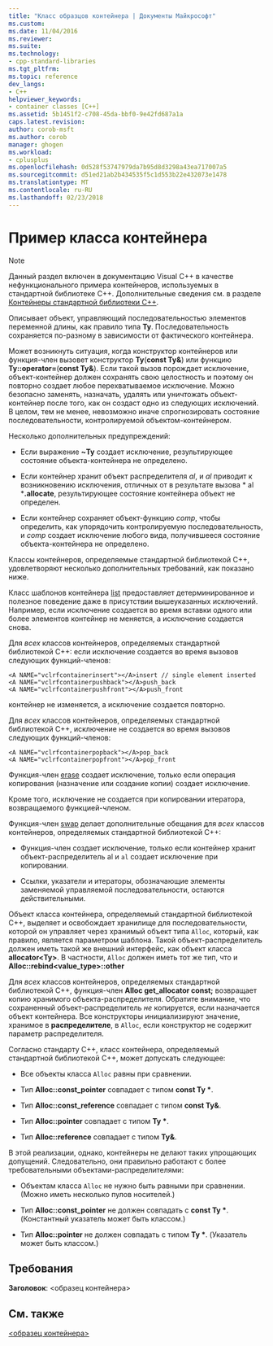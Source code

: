 ```yaml
---
title: "Класс образцов контейнера | Документы Майкрософт"
ms.custom: 
ms.date: 11/04/2016
ms.reviewer: 
ms.suite: 
ms.technology:
- cpp-standard-libraries
ms.tgt_pltfrm: 
ms.topic: reference
dev_langs:
- C++
helpviewer_keywords:
- container classes [C++]
ms.assetid: 5b1451f2-c708-45da-bbf0-9e42fd687a1a
caps.latest.revision: 
author: corob-msft
ms.author: corob
manager: ghogen
ms.workload:
- cplusplus
ms.openlocfilehash: 0d528f53747979da7b95d8d3298a43ea717007a5
ms.sourcegitcommit: d51ed21ab2b434535f5c1d553b22e432073e1478
ms.translationtype: MT
ms.contentlocale: ru-RU
ms.lasthandoff: 02/23/2018
---
```

# <a name="sample-container-class"></a>Пример класса контейнера
> [!NOTE]
>  Данный раздел включен в документацию Visual C++ в качестве нефункционального примера контейнеров, используемых в стандартной библиотеке C++. Дополнительные сведения см. в разделе [Контейнеры стандартной библиотеки C++](../standard-library/stl-containers.md).  
  
 Описывает объект, управляющий последовательностью элементов переменной длины, как правило типа **Ty**. Последовательность сохраняется по-разному в зависимости от фактического контейнера.  
  
 Может возникнуть ситуация, когда конструктор контейнеров или функция-член вызовет конструктор **Ty**(**const Ty&**) или функцию **Ty::operator=**(**const Ty&**). Если такой вызов порождает исключение, объект-контейнер должен сохранять свою целостность и поэтому он повторно создает любое перехватываемое исключение. Можно безопасно заменять, назначать, удалять или уничтожать объект-контейнер после того, как он создаст одно из следующих исключений. В целом, тем не менее, невозможно иначе спрогнозировать состояние последовательности, контролируемой объектом-контейнером.  
  
 Несколько дополнительных предупреждений:  
  
-   Если выражение **~Ty** создает исключение, результирующее состояние объекта-контейнера не определено.  
  
-   Если контейнер хранит объект распределителя *al*, и *al* приводит к возникновению исключения, отличных от в результате вызова * al ***.allocate**, результирующее состояние контейнера объект не определен.  
  
-   Если контейнер сохраняет объект-функцию *comp*, чтобы определить, как упорядочить контролируемую последовательность, и *comp* создает исключение любого вида, получившееся состояние объекта-контейнера не определено.  
  
 Классы контейнеров, определяемые стандартной библиотекой C++, удовлетворяют несколько дополнительных требований, как показано ниже.  
  
 Класс шаблонов контейнера [list](../standard-library/list-class.md) предоставляет детерминированное и полезное поведение даже в присутствии вышеуказанных исключений. Например, если исключение создается во время вставки одного или более элементов контейнер не меняется, а исключение создается снова.  
  
 Для *всех* классов контейнеров, определяемых стандартной библиотекой C++: если исключение создается во время вызовов следующих функций-членов:  
  
```  
<A NAME="vclrfcontainerinsert"></A>insert // single element inserted  
<A NAME="vclrfcontainerpushback"></A>push_back  
<A NAME="vclrfcontainerpushfront"></A>push_front  
```  
  
 контейнер не изменяется, а исключение создается повторно.  
  
 Для *всех* классов контейнеров, определяемых стандартной библиотекой C++, исключение не создается во время вызовов следующих функций-членов:  
  
```  
<A NAME="vclrfcontainerpopback"></A>pop_back  
<A NAME="vclrfcontainerpopfront"></A>pop_front  
```  
  
 Функция-член [erase](../standard-library/container-class-erase.md) создает исключение, только если операция копирования (назначение или создание копии) создает исключение.  
  
 Кроме того, исключение не создается при копировании итератора, возвращаемого функцией-членом.  
  
 Функция-член [swap](../standard-library/container-class-swap.md) делает дополнительные обещания для *всех* классов контейнеров, определяемых стандартной библиотекой C++:  
  
-   Функция-член создает исключение, только если контейнер хранит объект-распределитель al и `al` создает исключение при копировании.  
  
-   Ссылки, указатели и итераторы, обозначающие элементы заменяемой управляемой последовательности, остаются действительными.  
  
 Объект класса контейнера, определяемый стандартной библиотекой C++, выделяет и освобождает хранилище для последовательности, которой он управляет через хранимый объект типа `Alloc`, который, как правило, является параметром шаблона. Такой объект-распределитель должен иметь такой же внешний интерфейс, как объект класса **allocator\<Ty>**. В частности, `Alloc` должен иметь тот же тип, что и **Alloc::rebind<value_type>::other**  
  
 Для *всех* классов контейнеров, определяемых стандартной библиотекой C++, функция-член **Alloc get_allocator const;** возвращает копию хранимого объекта-распределителя. Обратите внимание, что сохраненный объект-распределитель *не* копируется, если назначается объект контейнера. Все конструкторы инициализируют значение, хранимое в **распределителе**, в `Alloc`, если конструктор не содержит параметр распределителя.  
  
 Согласно стандарту C++, класс контейнера, определяемый стандартной библиотекой C++, может допускать следующее:  
  
-   Все объекты класса `Alloc` равны при сравнении.  
  
-   Тип **Alloc::const_pointer** совпадает с типом **const Ty \***.  
  
-   Тип **Alloc::const_reference** совпадает с типом **const Ty&**.  
  
-   Тип **Alloc::pointer** совпадает с типом **Ty \***.  
  
-   Тип **Alloc::reference** совпадает с типом **Ty&**.  
  
 В этой реализации, однако, контейнеры не делают таких упрощающих допущений. Следовательно, они правильно работают с более требовательными объектами-распределителями:  
  
-   Объектам класса `Alloc` не нужно быть равными при сравнении. (Можно иметь несколько пулов носителей.)  
  
-   Тип **Alloc::const_pointer** не должен совпадать с **const Ty \***. (Константный указатель может быть классом.)  
  
-   Тип **Alloc::pointer** не должен совпадать с типом **Ty \***. (Указатель может быть классом.)  
  
## <a name="requirements"></a>Требования  
 **Заголовок**: \<образец контейнера>  
  
## <a name="see-also"></a>См. также  
 [\<образец контейнера>](../standard-library/sample-container.md)

